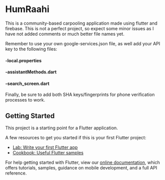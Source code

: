 # HumRaahi

This is a community-based carpooling application made using flutter and firebase.
This is not a perfect project, so expect some minor issues as I have not added comments or much better file names yet.

Remember to use your own google-services.json file, as well add your API key to the following files:

#### -local.properties

#### -assistantMethods.dart

#### -search_screen.dart

Finally, be sure to add both SHA keys/fingerprints for phone verification processes to work.

## Getting Started

This project is a starting point for a Flutter application.

A few resources to get you started if this is your first Flutter project:

- [Lab: Write your first Flutter app](https://flutter.dev/docs/get-started/codelab)
- [Cookbook: Useful Flutter samples](https://flutter.dev/docs/cookbook)

For help getting started with Flutter, view our
[online documentation](https://flutter.dev/docs), which offers tutorials,
samples, guidance on mobile development, and a full API reference.
